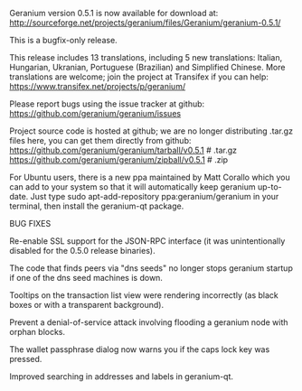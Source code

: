 Geranium version 0.5.1 is now available for download at:
http://sourceforge.net/projects/geranium/files/Geranium/geranium-0.5.1/

This is a bugfix-only release.

This release includes 13 translations, including 5 new translations:
Italian, Hungarian, Ukranian, Portuguese (Brazilian) and Simplified Chinese.
More translations are welcome; join the project at Transifex if you can help:
https://www.transifex.net/projects/p/geranium/

Please report bugs using the issue tracker at github:
https://github.com/geranium/geranium/issues

Project source code is hosted at github; we are no longer
distributing .tar.gz files here, you can get them
directly from github:
https://github.com/geranium/geranium/tarball/v0.5.1  # .tar.gz
https://github.com/geranium/geranium/zipball/v0.5.1  # .zip

For Ubuntu users, there is a new ppa maintained by Matt Corallo which
you can add to your system so that it will automatically keep
geranium up-to-date.  Just type
sudo apt-add-repository ppa:geranium/geranium
in your terminal, then install the geranium-qt package.


BUG FIXES

Re-enable SSL support for the JSON-RPC interface (it was unintentionally
disabled for the 0.5.0 release binaries).

The code that finds peers via "dns seeds" no longer stops geranium startup
if one of the dns seed machines is down.

Tooltips on the transaction list view were rendering incorrectly (as black boxes
or with a transparent background).

Prevent a denial-of-service attack involving flooding a geranium node with
orphan blocks.

The wallet passphrase dialog now warns you if the caps lock key was pressed.

Improved searching in addresses and labels in geranium-qt.
